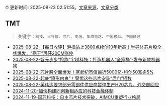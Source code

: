 :alarm_clock: 更新时间: 2025-08-23 02:51:55。[文章来源](/README.md)、[文章分类](/TAGS.md)

## TMT


> 关键字：`科技`、`半导体`、`芯片`、`电信`、`集成电路`、`中国移动`、`中国联通`



- [2025-08-22-【每日收评】沪指站上3800点续创10年新高！半导体芯片股全线爆发，“寒王”再获20CM涨停](https://www.cls.cn/detail/2123116) 
- [2025-08-22-智元步步“抢跑”宇树科技：打造机器人“全家桶”-发布新款机器狗](https://www.cls.cn/detail/2122657) 
- [2025-08-22-芯片股全面爆发！寒武纪市值逼近5000亿-科创50涨逾5%](https://www.cls.cn/detail/2122718) 
- [2025-08-22-起底“隐形内鬼”！警惕这些芯片安装“后门”招数](https://www.cls.cn/detail/2122597) 
- [2025-08-22-英伟达要求部分零部件供应商暂停生产H20芯片，外交部回应](https://www.cls.cn/detail/2123022) 
- [2024-11-20-加快构建同创新相适应的科技金融体制](https://xueqiu.com/9193403816/313561745) 
- [2024-11-19-国芯科技：自主芯片技术突破，AIMCU重塑行业格局](https://xueqiu.com/8151841495/313402043) 
